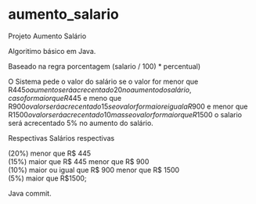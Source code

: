 # aumento_salario
Projeto Aumento Salário

Algoritimo básico em Java.

Baseado na regra porcentagem (salario / 100) * percentual)<br />

O Sistema pede o valor do salário se o valor for menor que R$445 o aumento será acrecentado 20%<br />
no aumento do salário, caso for maior que R$445 e meno que R$900 o valor será acrecentado 15% no aumento do salário,<br />
se o valor for maior e igual a R$900 e menor que R$1500 o valor será acrecentado 10% no aumento do salário,<br />
mas se o valor for maior que R$1500 o salario será acrecentado 5% no aumento do salário.

Respectivas Salários respectivas

(20%) menor que R$ 445<br />
(15%) maior que R$ 445 menor que R$ 900<br/>
(10%) maior ou igual que R$ 900 menor que R$ 1500<br />
(5%) maior que R$1500;

 
Java commit.


